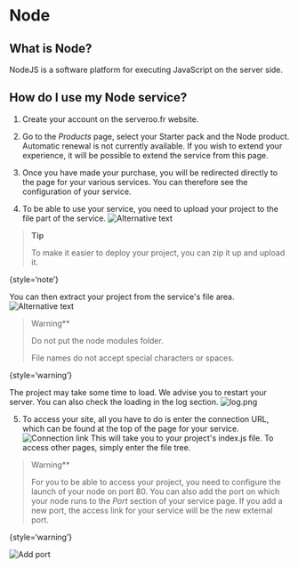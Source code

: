 # Node

## What is Node?

NodeJS is a software platform for executing JavaScript on the server side.

## How do I use my Node service?

1. Create your account on the serveroo.fr website.
2. Go to the *Products* page, select your Starter pack and the Node product.
   Automatic renewal is not currently available. If you wish to extend your experience, it will be possible to extend the service from this page.

3. Once you have made your purchase, you will be redirected directly to the page for your various services. You can therefore see the configuration of your service.

4. To be able to use your service, you need to upload your project to the file part of the service.
   ![Alternative text](upload.png)

> **Tip**
>
> To make it easier to deploy your project, you can zip it up and upload it.
>
{style=‘note’}

You can then extract your project from the service's file area.
![Alternative text](zip_node.png)

> Warning**
>
> Do not put the node modules folder.
>
> File names do not accept special characters or spaces.
>
{style=‘warning’}

The project may take some time to load. We advise you to restart your server. You can also check the loading in the log section.
![log.png](log.png)

5. To access your site, all you have to do is enter the connection URL, which can be found at the top of the page for your service.
   ![Connection link](lien_connexion_node.png)
   This will take you to your project's index.js file.
   To access other pages, simply enter the file tree.

> Warning**
>
> For you to be able to access your project, you need to configure the launch of your node on port 80.
> You can also add the port on which your node runs to the *Port* section of your service page.
> If you add a new port, the access link for your service will be the new external port.
>
>
{style=‘warning’}

![Add port](ajout_port.png)